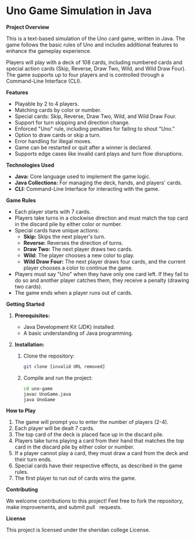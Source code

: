 
# Uno Game Simulation in Java

**Project Overview**

This is a text-based simulation of the Uno card game, written in Java. The game follows the basic rules of Uno and includes additional features to enhance the gameplay experience.

Players will play with a deck of 108 cards, including numbered cards and special action cards (Skip, Reverse, Draw Two, Wild, and Wild Draw Four). The game supports up to four players and is controlled through a Command-Line Interface (CLI).

**Features**

* Playable by 2 to 4 players.
* Matching cards by color or number.
* Special cards: Skip, Reverse, Draw Two, Wild, and Wild Draw Four.
* Support for turn skipping and direction change.
* Enforced "Uno" rule, including penalties for failing to shout "Uno."
* Option to draw cards or skip a turn.
* Error handling for illegal moves.
* Game can be restarted or quit after a winner is declared.
* Supports edge cases like invalid card plays and turn flow disruptions.

**Technologies Used**

* **Java:** Core language used to implement the game logic.
* **Java Collections:** For managing the deck, hands, and players' cards.
* **CLI:** Command-Line Interface for interacting with the game.

**Game Rules**

* Each player starts with 7 cards.
* Players take turns in a clockwise direction and must match the top card in the discard pile by either color or number.
* Special cards have unique actions:
    * **Skip:** Skips the next player's turn.
    * **Reverse:** Reverses the direction of turns.
    * **Draw Two:** The next player draws two cards.
    * **Wild:** The player chooses a new color to play.
    * **Wild Draw Four:** The next player draws four cards, and the current player chooses a color to continue the game.
* Players must say "Uno" when they have only one card left. If they fail to do so and another player catches them, they receive a penalty (drawing two cards).
* The game ends when a player runs out of cards.

**Getting Started**

1. **Prerequisites:**
    * Java Development Kit (JDK) installed.
    * A basic understanding of Java programming.

2. **Installation:**
    1. Clone the repository:
        ```bash
        git clone [invalid URL removed]
        ```
    2. Compile and run the project:
        ```bash
        cd uno-game
        javac UnoGame.java
        java UnoGame
        ```

**How to Play**

1. The game will prompt you to enter the number of players (2-4).
2. Each player will be dealt 7 cards.
3. The top card of the deck is placed face up in the discard pile.
4. Players take turns playing a card from their hand that matches the top card in the discard pile by either color or number.
5. If a player cannot play a card, they must draw a card from the deck and their turn ends.
6. Special cards have their respective effects, as described in the game rules.
7. The first player to run out of cards wins the game.

**Contributing**

We welcome contributions to this project! Feel free to fork the repository, make improvements, and submit pull   
 requests.

**License**

This project is licensed under the sheridan college License.   

